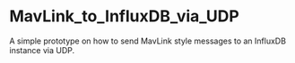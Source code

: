 # MavLink_to_InfluxDB_via_UDP
A simple prototype on how to send MavLink style messages to an InfluxDB instance via UDP.
